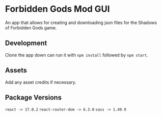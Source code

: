 # Forbidden Gods Mod GUI

An app that allows for creating and downloading json files for the Shadows of Forbidden Gods game.

## Development

Clone the app down can run it with `npm install` followed by `npm start`.

## Assets

Add any asset credits if necessary.

## Package Versions

`react -> 17.0.2`
`react-router-dom -> 6.3.0`
`sass -> 1.49.9`
